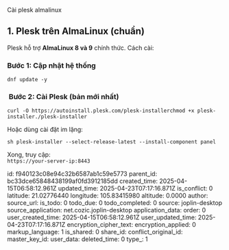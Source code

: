 Cài plesk almalinux

## 1\. **Plesk trên AlmaLinux (chuẩn)**

Plesk hỗ trợ **AlmaLinux 8 và 9** chính thức. Cách cài:

### Bước 1: Cập nhật hệ thống

`dnf update -y`

###  Bước 2: Cài Plesk (bản mới nhất)

`curl -O https://autoinstall.plesk.com/plesk-installerchmod +x plesk-installer./plesk-installer`

Hoặc dùng cài đặt im lặng:

`sh plesk-installer --select-release-latest --install-component panel`

Xong, truy cập:  
`https://your-server-ip:8443`

id: f940123c08e94c32b6587ab1c59e5773
parent_id: bc33dce65848438199af0fd3912185dd
created_time: 2025-04-15T06:58:12.961Z
updated_time: 2025-04-23T07:17:16.871Z
is_conflict: 0
latitude: 21.02776440
longitude: 105.83415980
altitude: 0.0000
author: 
source_url: 
is_todo: 0
todo_due: 0
todo_completed: 0
source: joplin-desktop
source_application: net.cozic.joplin-desktop
application_data: 
order: 0
user_created_time: 2025-04-15T06:58:12.961Z
user_updated_time: 2025-04-23T07:17:16.871Z
encryption_cipher_text: 
encryption_applied: 0
markup_language: 1
is_shared: 0
share_id: 
conflict_original_id: 
master_key_id: 
user_data: 
deleted_time: 0
type_: 1